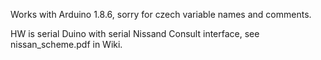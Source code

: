 Works with Arduino 1.8.6, sorry for czech variable names and comments.

HW is serial Duino with serial Nissand Consult interface, see nissan_scheme.pdf in Wiki.

